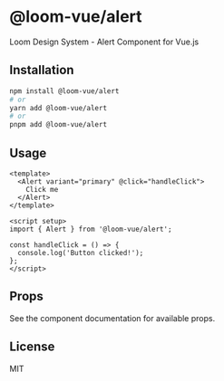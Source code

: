 # @loom-vue/alert

Loom Design System - Alert Component for Vue.js

## Installation

```bash
npm install @loom-vue/alert
# or
yarn add @loom-vue/alert
# or
pnpm add @loom-vue/alert
```

## Usage

```vue
<template>
  <Alert variant="primary" @click="handleClick">
    Click me
  </Alert>
</template>

<script setup>
import { Alert } from '@loom-vue/alert';

const handleClick = () => {
  console.log('Button clicked!');
};
</script>
```

## Props

See the component documentation for available props.

## License

MIT
